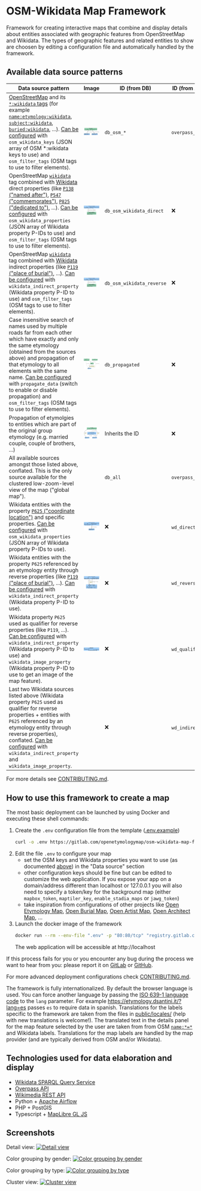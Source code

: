 # OSM-Wikidata Map Framework

Framework for creating interactive maps that combine and display details about entities associated with geographic features from OpenStreetMap and Wikidata. The types of geographic features and related entities to show are choosen by editing a configuration file and automatically handled by the framework.

## Available data source patterns

| Data source pattern                                                                                                                                                                                                                                                                                                                                                                                                                                                                                                                                                                                                  | Image                                                                                | ID (from DB)      | ID (from APIs) |
| -------------------------------------------------------------------------------------------------------------------------------------------------------------------------------------------------------------------------------------------------------------------------------------------------------------------------------------------------------------------------------------------------------------------------------------------------------------------------------------------------------------------------------------------------------------------------------------------------------------------- | ------------------------------------------------------------------------------------ | ----------------- | -------------- |
| [OpenStreetMap](https://www.openstreetmap.org/about) and its [`*:wikidata` tags](https://wiki.openstreetmap.org/wiki/Key:wikidata#Secondary_Wikidata_links) (for example [`name:etymology:wikidata`](https://wiki.openstreetmap.org/wiki/Key:name:etymology:wikidata), [`subject:wikidata`](https://wiki.openstreetmap.org/wiki/Key:subject), [`buried:wikidata`](https://wiki.openstreetmap.org/wiki/Key:wikidata#Secondary_Wikidata_links), ...). [Can be configured](.env.example) with `osm_wikidata_keys` (JSON array of OSM \*:wikidata keys to use) and `osm_filter_tags` (OSM tags to use to filter elements). | ![OpenStreetMap name:etymology:wikidata pattern](images/data/osm_name_etymology.png) | `db_osm_*`        | `overpass_osm_*`   |
| OpenStreetMap [`wikidata`](https://wiki.openstreetmap.org/wiki/Key:wikidata) tag combined with [Wikidata](https://www.wikidata.org/wiki/Wikidata:Introduction) direct properties (like [`P138` ("named after")](https://www.wikidata.org/wiki/Property:P138), [`P547` ("commemorates")](https://www.wikidata.org/wiki/Property:P547), [`P825` ("dedicated to")](https://www.wikidata.org/wiki/Property:P825), ...). [Can be configured](.env.example) with `osm_wikidata_properties` (JSON array of Wikidata property P-IDs to use) and `osm_filter_tags` (OSM tags to use to filter elements).                               | ![OpenStreetMap wikidata pattern](images/data/osm_wikidata.png)                      | `db_osm_wikidata_direct` | :x:            |
| OpenStreetMap [`wikidata`](https://wiki.openstreetmap.org/wiki/Key:wikidata) tag combined with [Wikidata](https://www.wikidata.org/wiki/Wikidata:Introduction) indirect properties (like [`P119` ("place of burial")](https://www.wikidata.org/wiki/Property:P138), ...). [Can be configured](.env.example) with `wikidata_indirect_property` (Wikidata property P-ID to use) and `osm_filter_tags` (OSM tags to use to filter elements).                               | ![OpenStreetMap wikidata pattern](images/data/osm_wikidata.png)                      | `db_osm_wikidata_reverse` | :x:            |
| Case insensitive search of names used by multiple roads far from each other which have exactly and only the same etymology (obtained from the sources above) and propagation of that etymology to all elements with the same name. [Can be configured](.env.example) with `propagate_data` (switch to enable or disable propagation) and `osm_filter_tags` (OSM tags to use to filter elements).                                                                                                                                                                                                                       | ![Propagation image](images/data/propagation.png)                                    | `db_propagated`   | :x:            |
| Propagation of etymolgies to entities which are part of the original group etymology (e.g. married couple, couple of brothers, ...)                                                                                                                                                                                                                                                                                                                                                                                                                                                                                  | ![Parts propagation image](images/data/part_of.png)                                  | Inherits the ID   | :x:            |
| All available sources amongst those listed above, conflated. This is the only source available for the clustered low-zoom-level view of the map ("global map").                                                                                                                                                                                                                                                                                                                                                                                                                                                                               |                                                                                      | `db_all`          | `overpass_all` |
| Wikidata entities with the property [`P625` ("coordinate location")](https://www.wikidata.org/wiki/Property:P625) and specific properties. [Can be configured](.env.example) with `osm_wikidata_properties` (JSON array of Wikidata property P-IDs to use).                                                                                                                                                                                                                                                                                                                                                          | ![Wikidata direct relation image](images/data/wd_direct.png)                         | :x:               | `wd_direct`    |
| Wikidata entities with the property `P625` referenced by an etymology entity through reverse properties (like [`P119` ("place of burial")](https://www.wikidata.org/wiki/Property:P119), ...). [Can be configured](.env.example) with `wikidata_indirect_property` (Wikidata property P-ID to use).                                                                                                                                                                                                                                                                                                                  | ![Wikidata reverse relation image](images/data/wd_reverse.png)                       | :x:               | `wd_reverse`   |
| Wikidata property `P625` used as qualifier for reverse properties (like `P119`, ...). [Can be configured](.env.example) with `wikidata_indirect_property` (Wikidata property P-ID to use) and `wikidata_image_property` (Wikidata property P-ID to use to get an image of the map feature).                                                                                                                                                                                                                                                                                                                          | ![Wikidata qualifier relation image](images/data/wd_qualifier.png)                   | :x:               | `wd_qualifier` |
| Last two Wikidata sources listed above (Wikidata property `P625` used as qualifier for reverse properties + entities with `P625` referenced by an etymology entity through reverse properties), conflated. [Can be configured](.env.example) with `wikidata_indirect_property` and `wikidata_image_property`.                                                                                                                                                                                                                                                                                                         |                                                                                      | :x:               | `wd_indirect`  |

For more details see [CONTRIBUTING.md](CONTRIBUTING.md).

## How to use this framework to create a map

The most basic deployment can be launched by using Docker and executing these shell commands:

1. Create the `.env` configuration file from the template ([.env.example](.env.example))
   ```sh
   curl -o .env https://gitlab.com/openetymologymap/osm-wikidata-map-framework/-/raw/main/.env.example
   ```
2. Edit the file `.env` to configure your map
   - set the OSM keys and Wikidata properties you want to use (as documented [above](#available-data-source-patterns)) in the "Data source" section
   - other configuration keys should be fine but can be edited to customize the web application. If you expose your app on a domain/address different than localhost or 127.0.0.1 you will also need to specify a token/key for the background map (either `mapbox_token`, `maptiler_key`, `enable_stadia_maps` or `jawg_token`)
   - take inspiration from configurations of other projects like [Open Etymology Map](https://gitlab.com/openetymologymap/open-etymology-map/-/blob/main/.env.example), [Open Burial Map](https://gitlab.com/openetymologymap/open-burial-map/-/blob/main/.env.example), [Open Artist Map](https://gitlab.com/openetymologymap/open-artist-map/-/blob/main/.env.example), [Open Architect Map](https://gitlab.com/openetymologymap/open-architect-map/-/blob/main/.env.example), ...
3. Launch the docker image of the framework
   ```sh
   docker run --rm --env-file ".env" -p "80:80/tcp" "registry.gitlab.com/openetymologymap/osm-wikidata-map-framework:latest"
   ```
   The web application will be accessible at http://localhost

If this process fails for you or you encounter any bug during the process we want to hear from you: please report it on [GitLab](https://gitlab.com/openetymologymap/osm-wikidata-map-framework/-/issues) or [GitHub](https://github.com/Danysan1/osm-wikidata-map-framework/issues).

For more advanced deployment configurations check [CONTRIBUTING.md](CONTRIBUTING.md#deployment).

The framework is fully internationalized.
By default the browser language is used.
You can force another language by passing the [ISO 639-1 language code](https://www.loc.gov/standards/iso639-2/php/code_list.php) to the `lang` parameter.
For example https://etymology.dsantini.it/?lang=es passes `es` to require data in spanish.
Translations for the labels specific to the framework are taken from the files in [public/locales/](public/locales/) (help with new translations is welcome!).
The translated text in the details panel for the map feature selected by the user are taken from from OSM [`name:*=*`](https://wiki.openstreetmap.org/wiki/Multilingual_names) and Wikidata labels.
Translations for the map labels are handled by the map provider (and are typically derived from OSM and/or Wikidata).

## Technologies used for data elaboration and display

- [Wikidata SPARQL Query Service](https://www.wikidata.org/wiki/Wikidata:SPARQL_query_service)
- [Overpass API](https://wiki.openstreetmap.org/wiki/Overpass_API)
- [Wikimedia REST API](https://en.wikipedia.org/api/rest_v1/)
- Python + [Apache Airflow](https://airflow.apache.org/)
- PHP + PostGIS
- Typescript + [MapLibre GL JS](https://maplibre.org/projects/maplibre-gl-js/)

## Screenshots

Detail view:
[![Detail view](images/blue.jpeg)](https://etymology.dsantini.it/#13.404,52.519,16.0,blue)

Color grouping by gender:
[![Color grouping by gender](images/by_gender.jpeg)](https://etymology.dsantini.it/#13.385,52.517,13.3,gender)

Color grouping by type:
[![Color grouping by type](images/by_type.jpeg)](https://etymology.dsantini.it/#13.385,52.517,13.3,type)

Cluster view:
[![Cluster view](images/clusters.jpeg)](https://etymology.dsantini.it/#6.460,50.839,6.0,blue)
